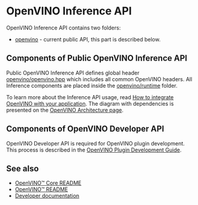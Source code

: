 # OpenVINO Inference API

OpenVINO Inference API contains two folders:
 * [openvino](../include/openvino/) - current public API, this part is described below.

## Components of Public OpenVINO Inference API

Public OpenVINO Inference API defines global header [openvino/openvino.hpp](../include/openvino/openvino.hpp) which includes all common OpenVINO headers.
All Inference components are placed inside the [openvino/runtime](../include/openvino/runtime) folder.

To learn more about the Inference API usage, read [How to integrate OpenVINO with your application](https://docs.openvino.ai/2025/openvino-workflow/running-inference/integrate-openvino-with-your-application.html).
The diagram with dependencies is presented on the [OpenVINO Architecture page](../../docs/architecture.md#openvino-inference-pipeline).

## Components of OpenVINO Developer API

OpenVINO Developer API is required for OpenVINO plugin development. This process is described in the [OpenVINO Plugin Development Guide](https://docs.openvino.ai/2025/documentation/openvino-extensibility/openvino-plugin-library.html).

## See also
 * [OpenVINO™ Core README](../README.md)
 * [OpenVINO™ README](../../../README.md)
 * [Developer documentation](../../../docs/dev/index.md)

